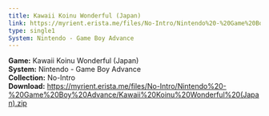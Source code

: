 ```yaml
---
title: Kawaii Koinu Wonderful (Japan)
link: https://myrient.erista.me/files/No-Intro/Nintendo%20-%20Game%20Boy%20Advance/Kawaii%20Koinu%20Wonderful%20(Japan).zip
type: single1
System: Nintendo - Game Boy Advance
---
```

<b>Game:</b> Kawaii Koinu Wonderful (Japan)<br>
<b>System:</b> Nintendo - Game Boy Advance<br>
<b>Collection:</b> No-Intro<br>
<b>Download:</b> https://myrient.erista.me/files/No-Intro/Nintendo%20-%20Game%20Boy%20Advance/Kawaii%20Koinu%20Wonderful%20(Japan).zip